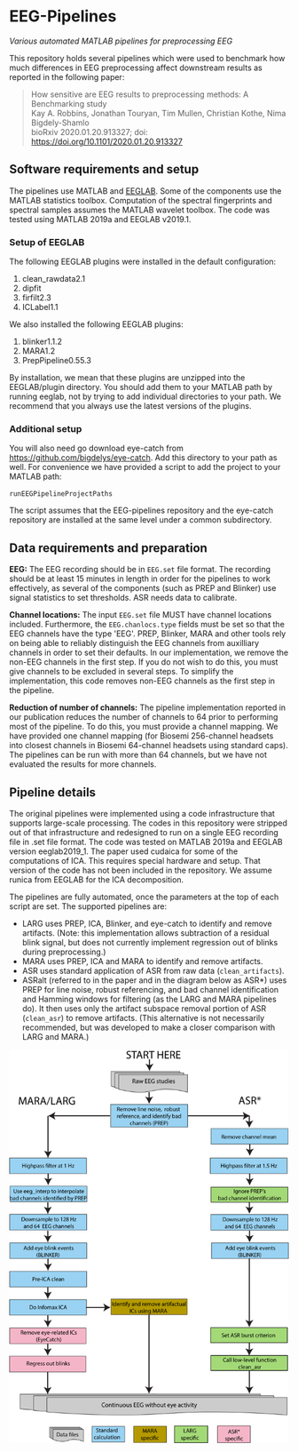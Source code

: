 # EEG-Pipelines
*Various automated MATLAB pipelines for preprocessing EEG*

This repository holds several pipelines which were used to benchmark how
much differences in EEG preprocessing affect downstream results as reported
in the following paper: 

> How sensitive are EEG results to preprocessing methods: A Benchmarking study  
> Kay A. Robbins, Jonathan Touryan, Tim Mullen, Christian Kothe, Nima Bigdely-Shamlo  
> bioRxiv 2020.01.20.913327; doi: https://doi.org/10.1101/2020.01.20.913327 

## Software requirements and setup
The pipelines use MATLAB and [EEGLAB](https://sccn.ucsd.edu/eeglab/index.php "EEGLAB homepage"). Some of the components use the MATLAB statistics toolbox. Computation of the spectral fingerprints and spectral samples assumes the MATLAB wavelet toolbox. The code was tested using MATLAB 2019a and EEGLAB v2019.1. 

### Setup of EEGLAB
The following EEGLAB plugins were installed in the default configuration:
 1. clean_rawdata2.1
 2. dipfit
 3. firfilt2.3
 4. ICLabel1.1  

We also installed the following EEGLAB plugins:
 1. blinker1.1.2
 2. MARA1.2
 3. PrepPipeline0.55.3

By installation, we mean that these plugins are unzipped into the EEGLAB/plugin directory.
You should add them to your MATLAB path by running eeglab, not by trying to 
add individual directories to your path. We recommend that you always use the latest versions of the plugins.

### Additional setup
You will also need go download eye-catch from https://github.com/bigdelys/eye-catch.
Add this directory to your path as well. For convenience we have provided a script to add the project to your MATLAB path:

    runEEGPipelineProjectPaths

The script assumes that the EEG-pipelines repository and the eye-catch repository are installed at the same level under a common subdirectory.

## Data requirements and preparation

**EEG:** The EEG recording should be in `EEG.set` file format. The recording should be at least 15 minutes in length in order for the pipelines to work effectively, as several of the components (such as PREP and Blinker) use signal statistics to set thresholds. ASR needs data to calibrate. 

**Channel locations:** The input `EEG.set` file MUST have channel locations included. Furthermore, the 
`EEG.chanlocs.type` fields must be set so that the EEG channels have the
type 'EEG'. PREP, Blinker, MARA and other tools
rely on being able to reliably distinguish the EEG channels from auxilliary
channels in order to set their defaults. In our implementation, we remove 
the non-EEG channels in the first step.  If you do not wish to do this, you 
must give channels to be excluded in several steps. To simplify the 
implementation, this code removes non-EEG channels as the first step in the 
pipeline. 

**Reduction of number of channels:** The pipeline implementation reported
in our publication reduces the number of channels to 64 prior to performing
most of the pipeline. To do this, you must provide a channel mapping. We have
provided one channel mapping (for Biosemi 256-channel headsets into closest
channels in Biosemi 64-channel headsets using standard caps). The pipelines
can be run with more than 64 channels, but we have not evaluated the results
for more channels.

## Pipeline details

The original pipelines were implemented using a code infrastructure
that supports large-scale processing. The codes in this repository were 
stripped out of that infrastructure and redesigned to run on a single EEG
recording file in .set file format.  The code was tested on MATLAB
2019a and EEGLAB version eeglab2019_1. The paper used cudaica for some of the computations of ICA. This requires special hardware and setup. That version of the code has not been included in the repository. We assume runica from EEGLAB for the ICA decomposition.

The pipelines are fully automated, once the parameters at the top of 
each script are set. The supported pipelines are:
  * LARG uses PREP, ICA, Blinker, and eye-catch to identify and remove artifacts. (Note: this implementation allows subtraction of a residual blink signal, but does not currently implement regression out of blinks during preprocessing.)
  * MARA uses PREP, ICA and MARA to identify and remove artifacts.
  * ASR uses standard application of ASR from raw data (`clean_artifacts`).
  * ASRalt (referred to in the paper and in the diagram below as ASR*) uses PREP for line noise, robust referencing, 
    and bad channel identification and Hamming windows for filtering (as the
    LARG and MARA pipelines do). It then uses only the artifact subspace 
    removal portion of ASR (`clean_asr`) to remove artifacts. (This alternative is not necessarily recommended, but was developed to
     make a closer comparison with LARG and MARA.)

![Overview of preprocessing pipelines](./metadata/PipelineOverview.png)




